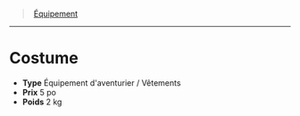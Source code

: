 ﻿---
!EquipmentItem
Type: Équipement d'aventurier / Vêtements
Price: 5 po
Weight: 2 kg
Id: equipment_hd.md#costume
ParentLink: equipment_hd.md#Équipement
Name: Costume
ParentName: Équipement
NameLevel: 1
Attributes:
  Name: Costume
  Markdown: >+
    # <!--Name-->Costume<!--/Name-->


    - **Type** <!--Type-->Équipement d'aventurier / Vêtements<!--/Type-->

    - **Prix** <!--Price-->5 po<!--/Price-->

    - **Poids** <!--Weight-->2 kg<!--/Weight-->

  Type: Équipement d'aventurier / Vêtements
  Price: 5 po
  Weight: 2 kg
AttributesDictionary: >+
  Name: Costume

  Markdown: >+

    # <!--Name-->Costume<!--/Name-->





    - **Type** <!--Type-->Équipement d'aventurier / Vêtements<!--/Type-->



    - **Prix** <!--Price-->5 po<!--/Price-->



    - **Poids** <!--Weight-->2 kg<!--/Weight-->



  Type: Équipement d'aventurier / Vêtements

  Price: 5 po

  Weight: 2 kg

---
> [Équipement](hd_equipment.md)

---

# Costume

- **Type** Équipement d'aventurier / Vêtements
- **Prix** 5 po
- **Poids** 2 kg

